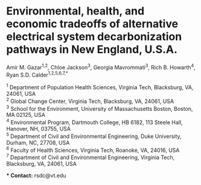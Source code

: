 <!DOCTYPE html>
<html lang="en">
  <head>
    <meta charset="UTF-8">
  </head>
  <body>
    <h1>Environmental, health, and economic tradeoffs of alternative electrical system decarbonization pathways in New England, U.S.A.</h1>
    <p>
      Amir M. Gazar<sup>1,2</sup>, Chloe Jackson<sup>3</sup>, Georgia Mavrommati<sup>3</sup>, Rich B. Howarth<sup>4</sup>, Ryan S.D. Calder<sup>1,2,5,6,7,*</sup>
    </p>
    <p>
      <sup>1</sup> Department of Population Health Sciences, Virginia Tech, Blacksburg, VA, 24061, USA<br>
      <sup>2</sup> Global Change Center, Virginia Tech, Blacksburg, VA, 24061, USA<br>
      <sup>3</sup> School for the Environment, University of Massachusetts Boston, Boston, MA 02125, USA<br>
      <sup>4</sup> Environmental Program, Dartmouth College, HB 6182, 113 Steele Hall, Hanover, NH, 03755, USA<br>
      <sup>5</sup> Department of Civil and Environmental Engineering, Duke University, Durham, NC, 27708, USA<br>
      <sup>6</sup> Faculty of Health Sciences, Virginia Tech, Roanoke, VA, 24016, USA<br>
      <sup>7</sup> Department of Civil and Environmental Engineering, Virginia Tech, Blacksburg, VA, 24061, USA
    </p>
    <p>
      <strong>* Contact:</strong> rsdc@vt.edu
    </p>
  </body>
</html>
